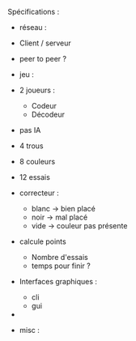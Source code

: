 Spécifications :

- réseau :
 - Client / serveur
 - peer to peer ?
 
- jeu :
 - 2 joueurs :
    - Codeur 
    - Décodeur
 - pas IA
 - 4 trous
 - 8 couleurs
 - 12 essais
 - correcteur :
    - blanc -> bien placé
    - noir -> mal placé
    - vide -> couleur pas présente
 - calcule points
    - Nombre d'essais
    - temps pour finir ?
 - Interfaces graphiques :
    - cli
    - gui
 -     
    
    
    
    
 - misc :
 